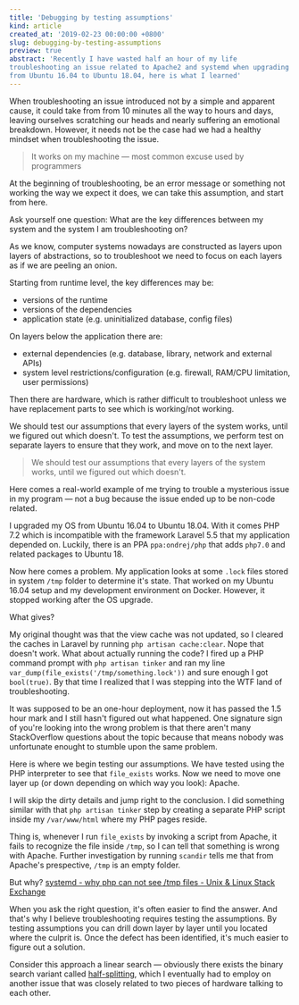 ```yaml
---
title: 'Debugging by testing assumptions'
kind: article
created_at: '2019-02-23 00:00:00 +0800'
slug: debugging-by-testing-assumptions
preview: true
abstract: 'Recently I have wasted half an hour of my life
troubleshooting an issue related to Apache2 and systemd when upgrading
from Ubuntu 16.04 to Ubuntu 18.04, here is what I learned'
---
```


When troubleshooting an issue introduced not by a simple and apparent
cause, it could take from from 10 minutes all the way to hours and days,
leaving ourselves scratching our heads and nearly suffering an emotional
breakdown. However, it needs not be the case had we had a healthy mindset when
troubleshooting the issue.

> It works on my machine
> &mdash; most common excuse used by programmers

At the beginning of troubleshooting, be an error message or something
not working the way we expect it does, we can take this assumption, and
start from here.

Ask yourself one question: What are the key differences between my
system and the system I am troubleshooting on?

As we know, computer systems nowadays are constructed as layers upon
layers of abstractions, so to troubleshoot we need to focus on each
layers as if we are peeling an onion.

Starting from runtime level, the key differences may be:

- versions of the runtime
- versions of the dependencies
- application state (e.g. uninitialized database, config files)

On layers below the application there are:

- external dependencies (e.g. database, library, network and external
APIs)
- system level restrictions/configuration (e.g. firewall, RAM/CPU
limitation, user permissions)

Then there are hardware, which is rather difficult to troubleshoot
unless we have replacement parts to see which is working/not working.

We should test our assumptions that every layers of the system works,
until we figured out which doesn't. To test the assumptions, we
perform test on separate layers to ensure that they work, and move on
to the next layer.

> We should test our assumptions that every layers of the system works,
> until we figured out which doesn't.

Here comes a real-world example of me trying to trouble a mysterious issue
in my program &mdash; not a bug because the issue ended up to be non-code
related.

I upgraded my OS from Ubuntu 16.04 to Ubuntu 18.04. With it comes PHP
7.2 which is incompatible with the framework Laravel 5.5 that my
application depended on. Luckily, there is an PPA `ppa:ondrej/php` that
adds `php7.0` and related packages to Ubuntu 18.

Now here comes a problem. My application looks at some `.lock` files
stored in system `/tmp` folder to determine it's state. That worked on
my Ubuntu 16.04 setup and my development environment on Docker. However,
it stopped working after the OS upgrade.

What gives?

My original thought was that the view cache was not updated, so I
cleared the caches in Laravel by running `php artisan cache:clear`. Nope
that doesn't work. What about actually running the code? I fired up a
PHP command prompt with `php artisan tinker` and ran my line
`var_dump(file_exists('/tmp/something.lock'))` and sure enough I got
`bool(true)`. By that time I realized that I was stepping into the
WTF land of troubleshooting.

It was supposed to be an one-hour deployment, now it has passed the
1.5 hour mark and I still hasn't figured out what happened. One
signature sign of you're looking into the wrong problem is that there
aren't many StackOverflow questions about the topic because that means
nobody was unfortunate enought to stumble upon the same problem.

Here is where we begin testing our assumptions. We have tested using
the PHP interpreter to see that `file_exists` works. Now we need to move
one layer up (or down depending on which way you look): Apache.

I will skip the dirty details and jump right to the conclusion. I did
something similar with that `php artisan tinker` step by creating a
separate PHP script inside my `/var/www/html` where my PHP pages reside.

Thing is, whenever I run `file_exists` by invoking a script from Apache,
it fails to recognize the file inside `/tmp`, so I can tell that
something is wrong with Apache. Further investigation by running
`scandir` tells me that from Apache's prespective, `/tmp` is an empty
folder.

But why? [systemd - why php can not see /tmp files - Unix & Linux Stack Exchange](https://unix.stackexchange.com/questions/345122/why-php-can-not-see-tmp-files)

When you ask the right question, it's often easier to find the answer.
And that's why I believe troubleshooting requires testing the
assumptions. By testing assumptions you can drill down layer by layer
until you located where the culprit is. Once the defect has been
identified, it's much easier to figure out a solution.

Consider this approach a linear search &mdash; obviously there exists
the binary search variant called
[half-splitting](https://en.wikipedia.org/wiki/Troubleshooting#Half-splitting),
which I eventually had to employ on another issue that was closely
related to two pieces of hardware talking to each other.
